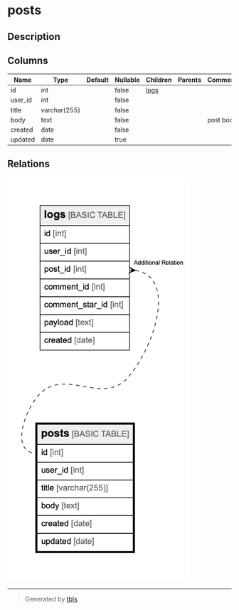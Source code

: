 # posts

## Description

## Columns

| Name | Type | Default | Nullable | Children | Parents | Comment |
| ---- | ---- | ------- | -------- | -------- | ------- | ------- |
| id | int |  | false | [logs](logs.md) |  |  |
| user_id | int |  | false |  |  |  |
| title | varchar(255) |  | false |  |  |  |
| body | text |  | false |  |  | post body |
| created | date |  | false |  |  |  |
| updated | date |  | true |  |  |  |

## Relations

![er](posts.png)

---

> Generated by [tbls](https://github.com/k1LoW/tbls)
